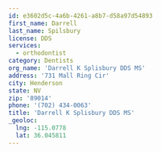 ```yaml
---
id: e3602d5c-4a6b-4261-a8b7-d58a97d54893
first_name: Darrell
last_name: Spilsbury
license: DDS
services:
  - orthodontist
category: Dentists
org_name: 'Darrell K Splisbury DDS MS'
address: '731 Mall Ring Cir'
city: Henderson
state: NV
zip: '89014'
phone: '(702) 434-0063'
title: 'Darrell K Splisbury DDS MS'
_geoloc:
  lng: -115.0778
  lat: 36.045811
---
```

